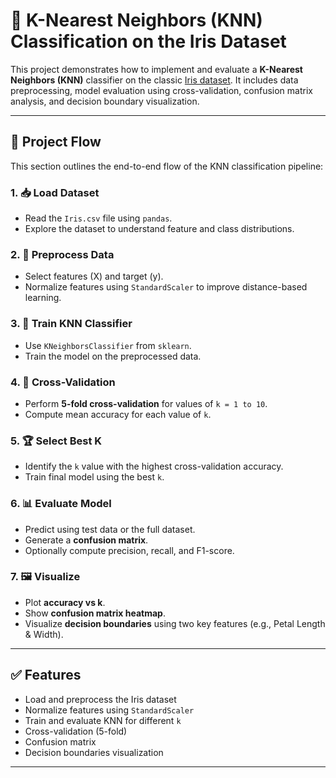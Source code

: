 # 🌸 K-Nearest Neighbors (KNN) Classification on the Iris Dataset

This project demonstrates how to implement and evaluate a **K-Nearest Neighbors (KNN)** classifier on the classic [Iris dataset](https://archive.ics.uci.edu/ml/datasets/iris). It includes data preprocessing, model evaluation using cross-validation, confusion matrix analysis, and decision boundary visualization.

---

## 📌 Project Flow

This section outlines the end-to-end flow of the KNN classification pipeline:

### 1. 📥 Load Dataset
- Read the `Iris.csv` file using `pandas`.
- Explore the dataset to understand feature and class distributions.

### 2. 🧼 Preprocess Data
- Select features (X) and target (y).
- Normalize features using `StandardScaler` to improve distance-based learning.

### 3. 🤖 Train KNN Classifier
- Use `KNeighborsClassifier` from `sklearn`.
- Train the model on the preprocessed data.

### 4. 🔁 Cross-Validation
- Perform **5-fold cross-validation** for values of `k = 1 to 10`.
- Compute mean accuracy for each value of `k`.

### 5. 🏆 Select Best K
- Identify the `k` value with the highest cross-validation accuracy.
- Train final model using the best `k`.

### 6. 📊 Evaluate Model
- Predict using test data or the full dataset.
- Generate a **confusion matrix**.
- Optionally compute precision, recall, and F1-score.

### 7. 🖼️ Visualize
- Plot **accuracy vs k**.
- Show **confusion matrix heatmap**.
- Visualize **decision boundaries** using two key features (e.g., Petal Length & Width).

---

## ✅ Features

- Load and preprocess the Iris dataset
- Normalize features using `StandardScaler`
- Train and evaluate KNN for different `k`
- Cross-validation (5-fold)
- Confusion matrix
- Decision boundaries visualization

---
